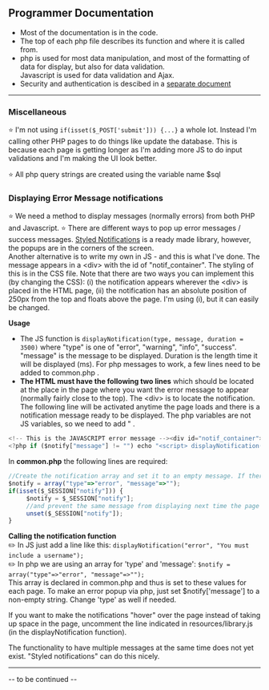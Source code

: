 ## Programmer Documentation

* Most of the documentation is in the code.
* The top of each php file describes its function and where it is called from.
* php is used for most data manipulation, and most of the formatting of data for display, but also for data validation.     
Javascript is used for data validation and Ajax.
* Security and authentication is descibed in a [separate document](1_Security.md)

--------------------
### Miscellaneous
:star: I'm not using `if(isset($_POST['submit'])) {...}` a whole lot. Instead I'm calling other PHP pages to do things like update the database.
This is because each page is getting longer as I'm adding more JS to do input validations and I'm making the UI look better. 

:star: All php query strings are created using the variable name $sql

### Displaying Error Message notifications
:star: We need a method to display messages (normally errors) from both PHP and Javascript.
:star: There are different ways to pop up error messages / success messages.  [Styled Notifications](https://github.com/salamander2/styled-notifications) is a ready made library, however, the popups are in the corners of the screen.      
Another alternative is to write my own in JS - and this is what I've done.  The message appears in a &lt;div&gt; with the id of "notif_container". The styling of this is in the CSS file. Note that there are two ways you can implement this (by changing the CSS): (i) the notification appears wherever the &lt;div&gt; is placed in the HTML page, (ii) the notification has an absolute position of 250px from the top and floats above the page. I'm using (i), but it can easily be changed.

**Usage**

* The JS function is `displayNotification(type, message, duration = 3500)`  where "type" is one of "error", "warning", "info", "success". "message" is the message to be displayed. Duration is the length time it will be displayed (ms). For php messages to work, a few lines need to be added to common.php .
* **The HTML must have the following two lines** which should be located at the place in the page where you want the error message to appear (normally fairly close to the top). The &lt;div&gt; is to locate the notification.  The following line will be activated anytime the page loads and there is a notification message ready to be displayed.  The php variables are not JS variables, so we need to add \" .
  
```javascript
<!-- This is the JAVASCRIPT error message --><div id="notif_container"></div>
<?php if ($notify["message"] != "") echo "<script> displayNotification(\"{$notify['type']}\", \"{$notify['message']}\")</script>"; ?>
```

In **common.php** the following lines are required:

```javascript
//Create the notification array and set it to an empty message. If there is a message from the previous page, set it now.
$notify = array("type"=>"error", "message"=>"");                       
if(isset($_SESSION["notify"])) {                                       
     $notify = $_SESSION["notify"];                                    
     //and prevent the same message from displaying next time the page loads
     unset($_SESSION["notify"]);                                       
}
```

**Calling the notification function**    
:pencil2: In JS just add a line like this: `displayNotification("error", "You must include a username");`    
:pencil2: In php we are using an array for 'type' and 'message': `$notify = array("type"=>"error", "message"=>"");`    
This array is declared in common.php and thus is set to these values for each page.
To make an error popup via php, just set $notify['message'] to a non-empty string. Change 'type' as well if needed.
 
If you want to make the notifications "hover" over the page instead of taking up space in the page, uncomment the line indicated in resources/library.js (in the displayNotification function). 

The functionality to have multiple messages at the same time does not yet exist.  "Styled notifications" can do this nicely.

------------
-- to be continued --
